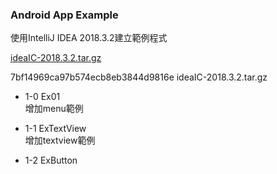### Android App Example

使用IntelliJ IDEA 2018.3.2建立範例程式

[ideaIC-2018.3.2.tar.gz][1]

7bf14969ca97b574ecb8eb3844d9816e  ideaIC-2018.3.2.tar.gz


- 1-0 Ex01  
增加menu範例

- 1-1 ExTextView  
增加textview範例

- 1-2 ExButton  

[1]:https://goo.gl/HRvKQX
